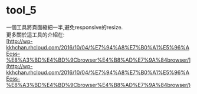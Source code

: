 # tool_5
一個工具將頁面縮細一半,避免responsive的resize.  
更多關於這工具的介紹在:  
[http://wp-kkhchan.rhcloud.com/2016/10/04/%E7%94%A8%E7%B0%A1%E5%96%AEcss-%E8%A3%BD%E4%BD%9Cbrowser%E4%B8%AD%E7%9A%84browser/](http://wp-kkhchan.rhcloud.com/2016/10/04/%E7%94%A8%E7%B0%A1%E5%96%AEcss-%E8%A3%BD%E4%BD%9Cbrowser%E4%B8%AD%E7%9A%84browser/)  


